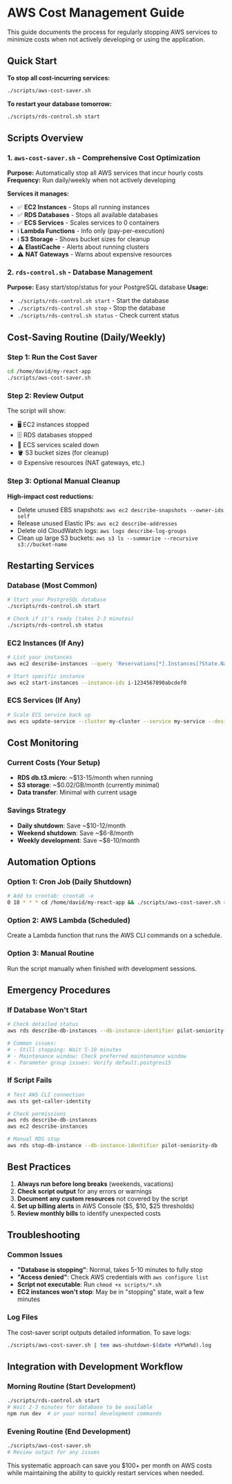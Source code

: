 # AWS Cost Management Guide

This guide documents the process for regularly stopping AWS services to minimize costs when not actively developing or using the application.

## Quick Start

**To stop all cost-incurring services:**
```bash
./scripts/aws-cost-saver.sh
```

**To restart your database tomorrow:**
```bash
./scripts/rds-control.sh start
```

## Scripts Overview

### 1. `aws-cost-saver.sh` - Comprehensive Cost Optimization
**Purpose:** Automatically stop all AWS services that incur hourly costs
**Frequency:** Run daily/weekly when not actively developing

**Services it manages:**
- ✅ **EC2 Instances** - Stops all running instances
- ✅ **RDS Databases** - Stops all available databases  
- ✅ **ECS Services** - Scales services to 0 containers
- ℹ️ **Lambda Functions** - Info only (pay-per-execution)
- ℹ️ **S3 Storage** - Shows bucket sizes for cleanup
- ⚠️ **ElastiCache** - Alerts about running clusters
- ⚠️ **NAT Gateways** - Warns about expensive resources

### 2. `rds-control.sh` - Database Management
**Purpose:** Easy start/stop/status for your PostgreSQL database
**Usage:**
- `./scripts/rds-control.sh start` - Start the database
- `./scripts/rds-control.sh stop` - Stop the database  
- `./scripts/rds-control.sh status` - Check current status

## Cost-Saving Routine (Daily/Weekly)

### Step 1: Run the Cost Saver
```bash
cd /home/david/my-react-app
./scripts/aws-cost-saver.sh
```

### Step 2: Review Output
The script will show:
- 🖥️ EC2 instances stopped
- 🗄️ RDS databases stopped
- 🐳 ECS services scaled down
- 🪣 S3 bucket sizes (for cleanup)
- 🌐 Expensive resources (NAT gateways, etc.)

### Step 3: Optional Manual Cleanup
**High-impact cost reductions:**
- Delete unused EBS snapshots: `aws ec2 describe-snapshots --owner-ids self`
- Release unused Elastic IPs: `aws ec2 describe-addresses`
- Delete old CloudWatch logs: `aws logs describe-log-groups`
- Clean up large S3 buckets: `aws s3 ls --summarize --recursive s3://bucket-name`

## Restarting Services

### Database (Most Common)
```bash
# Start your PostgreSQL database
./scripts/rds-control.sh start

# Check if it's ready (takes 2-3 minutes)
./scripts/rds-control.sh status
```

### EC2 Instances (If Any)
```bash
# List your instances
aws ec2 describe-instances --query 'Reservations[*].Instances[?State.Name!=`terminated`].[InstanceId,State.Name,InstanceType]' --output table

# Start specific instance
aws ec2 start-instances --instance-ids i-1234567890abcdef0
```

### ECS Services (If Any)
```bash
# Scale ECS service back up
aws ecs update-service --cluster my-cluster --service my-service --desired-count 1
```

## Cost Monitoring

### Current Costs (Your Setup)
- **RDS db.t3.micro**: ~$13-15/month when running
- **S3 storage**: ~$0.02/GB/month (currently minimal)
- **Data transfer**: Minimal with current usage

### Savings Strategy
- **Daily shutdown**: Save ~$10-12/month
- **Weekend shutdown**: Save ~$6-8/month  
- **Weekly development**: Save ~$8-10/month

## Automation Options

### Option 1: Cron Job (Daily Shutdown)
```bash
# Add to crontab: crontab -e
0 18 * * * cd /home/david/my-react-app && ./scripts/aws-cost-saver.sh >> /tmp/aws-shutdown.log 2>&1
```

### Option 2: AWS Lambda (Scheduled)
Create a Lambda function that runs the AWS CLI commands on a schedule.

### Option 3: Manual Routine
Run the script manually when finished with development sessions.

## Emergency Procedures

### If Database Won't Start
```bash
# Check detailed status
aws rds describe-db-instances --db-instance-identifier pilot-seniority-db

# Common issues:
# - Still stopping: Wait 5-10 minutes
# - Maintenance window: Check preferred maintenance window
# - Parameter group issues: Verify default.postgres15
```

### If Script Fails
```bash
# Test AWS CLI connection
aws sts get-caller-identity

# Check permissions
aws rds describe-db-instances
aws ec2 describe-instances

# Manual RDS stop
aws rds stop-db-instance --db-instance-identifier pilot-seniority-db
```

## Best Practices

1. **Always run before long breaks** (weekends, vacations)
2. **Check script output** for any errors or warnings
3. **Document any custom resources** not covered by the script
4. **Set up billing alerts** in AWS Console ($5, $10, $25 thresholds)
5. **Review monthly bills** to identify unexpected costs

## Troubleshooting

### Common Issues
- **"Database is stopping"**: Normal, takes 5-10 minutes to fully stop
- **"Access denied"**: Check AWS credentials with `aws configure list`
- **Script not executable**: Run `chmod +x scripts/*.sh`
- **EC2 instances won't stop**: May be in "stopping" state, wait a few minutes

### Log Files
The cost-saver script outputs detailed information. To save logs:
```bash
./scripts/aws-cost-saver.sh | tee aws-shutdown-$(date +%Y%m%d).log
```

## Integration with Development Workflow

### Morning Routine (Start Development)
```bash
./scripts/rds-control.sh start
# Wait 2-3 minutes for database to be available
npm run dev  # or your normal development commands
```

### Evening Routine (End Development)  
```bash
./scripts/aws-cost-saver.sh
# Review output for any issues
```

This systematic approach can save you $100+ per month on AWS costs while maintaining the ability to quickly restart services when needed.